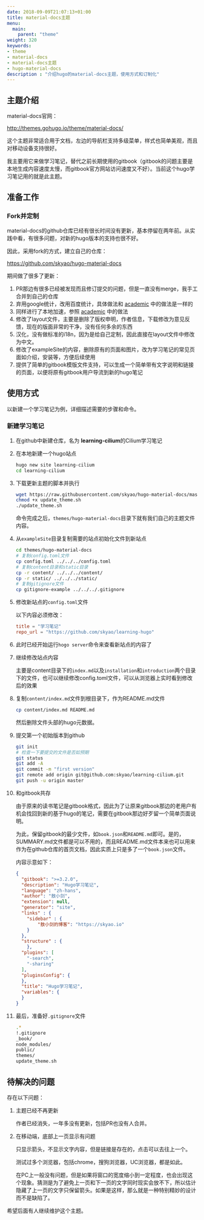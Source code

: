 ```yaml
---
date: 2018-09-09T21:07:13+01:00
title: material-docs主题
menu:
  main:
    parent: "theme"
weight: 320
keywords:
- theme
- material-docs
- material-docs主题
- hugo-material-docs
description : "介绍hugo的material-docs主题，使用方式和订制化"
---
```


## 主题介绍

material-docs官网：

http://themes.gohugo.io/theme/material-docs/

这个主题非常适合用于文档，左边的导航栏支持多级菜单，样式也简单美观，而且对移动设备支持很好。

我主要用它来做学习笔记，替代之前长期使用的gitbook（gitbook的问题主要是本地生成内容速度太慢，而gitbook官方网站访问速度又不好）。当前这个hugo学习笔记用的就是此主题。

## 准备工作

### Fork并定制

material-docs的github仓库已经有很长时间没有更新，基本停留在两年前。从实践中看，有很多问题，对新的hugo版本的支持也很不好。

因此，采用fork的方式，建立自己的仓库：

https://github.com/skyao/hugo-material-docs

期间做了很多了更新：

1. PR那边有很多已经被发现而且修订提交的问题，但是一直没有merge，我手工合并到自己的仓库
2. 弃用google统计，改用百度统计，具体做法和 [academic](../academic/analytices/) 中的做法是一样的
3. 同样进行了本地加速，参照  [academic](../academic/local-speed-up/) 中的做法
4. 修改了layout文件，主要是删除了版权申明，作者信息，下载修改为意见反馈，现在的版面非常的干净，没有任何多余的东西
5. 汉化，没有做标准的i18n，因为是给自己定制，因此直接在layout文件中修改为中文。
6. 修改了exampleSite的内容，删除原有的页面和图片，改为学习笔记的常见页面如介绍，安装等，方便后续使用
7. 提供了简单的gitbook模版文件支持，可以生成一个简单带有文字说明和链接的页面，以便将原有gitbook用户导流到新的hugo笔记

## 使用方式

以新建一个学习笔记为例，详细描述需要的步骤和命令。

### 新建学习笔记

1. 在github中新建仓库，名为 **learning-cilium**的Cilium学习笔记

2. 在本地新建一个hugo站点

    ```bash
    hugo new site learning-cilium
    cd learning-cilium
    ```

3. 下载更新主题的脚本并执行

    ```bash
    wget https://raw.githubusercontent.com/skyao/hugo-material-docs/master/exampleSite/update_theme.sh
    chmod +x update_theme.sh
    ./update_theme.sh
    ```

	命令完成之后，`themes/hugo-material-docs`目录下就有我们自己的主题文件内容。

4. 从`exampleSite`目录复制需要的站点初始化文件到新站点

    ```bash
    cd themes/hugo-material-docs
    # 复制config.toml文件
    cp config.toml ../../../config.toml
    # 复制content目录和static目录
    cp -r content/ ../../../content/
    cp -r static/ ../../../static/
    # 复制gitignore文件
    cp gitignore-example ../../../.gitignore
    ```

5. 修改新站点的`config.toml`文件

    以下内容必须修改：

    ```toml
    title = "学习笔记"
    repo_url = "https://github.com/skyao/learning-hugo"
    ```

6. 此时已经开始运行`hogo server`命令来查看新站点的内容了

7. 继续修改站点内容

	主要是content目录下的`index.md`以及`installation`和`introduction`两个目录下的文件，也可以继续修改config.toml文件，可以从浏览器上实时看到修改后的效果

8. 复制`content/index.md`文件到根目录下，作为README.md文件

    ```bash
    cp content/index.md README.md
    ```

    然后删除文件头部的hugo元数据。

9. 提交第一个初始版本到github

    ```bash
    git init
    # 检查一下要提交的文件是否如预期
    git status
    git add -A
    git commit -m "first version"
    git remote add origin git@github.com:skyao/learning-cilium.git
    git push -u origin master
    ```
10. 和gitbook共存
	
	由于原来的读书笔记是gitbook格式，因此为了让原来gitbook那边的老用户有机会找回到新的基于hugo的笔记，需要在gitbook那边好歹留一个简单页面说明。

	为此，保留gitbook的最少文件，如`book.json`和`README.md`即可。是的，SUMMARY.md文件都是可以不用的，而且README.md文件本来也可以用来作为在github仓库的首页文档，因此实质上只是多了一个`book.json`文件。

	内容示意如下：
	
	```json
	{
	  "gitbook": ">=3.2.0",
	  "description": "Hugo学习笔记",
	  "language": "zh-hans",
	  "author": "敖小剑",
	  "extension": null,
	  "generator": "site",
	  "links" : {
	    "sidebar" : {
	        "敖小剑的博客": "https://skyao.io"
	    }
	  },
	  "structure" : {
	    },
	  "plugins": [
	    "-search",
	    "-sharing"
	  ],
	  "pluginsConfig": {
	  },
	  "title": "Hugo学习笔记",
	  "variables": {
	  }
	}
	```

11. 最后，准备好`.gitignore`文件

	```bash
	.*
	!.gitignore
	_book/
	node_modules/
	public/
	themes/
	update_theme.sh
	```

## 待解决的问题

存在以下问题：

1. 主题已经不再更新
	
    作者已经消失，一年多没有更新，包括PR也没有人合并。
	
2. 在移动端，底部上一页显示有问题
	
    只显示箭头，不显示文字内容，但是链接是存在的，点击可以去往上一个。

    测试过多个浏览器，包括chrome，搜狗浏览器，UC浏览器，都是如此。

    在PC上一般没有问题，但是如果将窗口的宽度缩小到一定程度，也会出现这个现象。猜测是为了避免上一页和下一页的文字同时现实会放不下，所以估计隐藏了上一页的文字只保留箭头。如果是这样，那么就是一种特别精妙的设计而不是缺陷了。
    
希望后面有人继续维护这个主题。